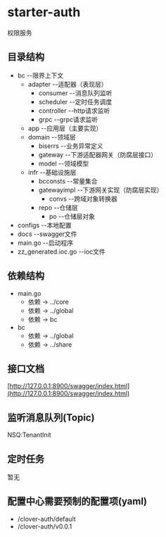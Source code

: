 # starter-auth

权限服务

## 目录结构

- bc --限界上下文
  - adapter --适配器（表现层）
    - consumer --消息队列监听
    - scheduler --定时任务调度
    - controller --http请求监听
    - grpc --grpc请求监听
  - app --应用层（主要实现）
  - domain --领域层
    - biserrs --业务异常定义
    - gateway --下游适配器网关（防腐层接口）
    - model --领域模型
  - infr --基础设施层
    - bcconsts --常量集合
    - gatewayimpl --下游网关实现（防腐层实现）
      - convs --跨域对象转换器
    - repo --仓储层
      - po --仓储层对象
- configs --本地配置
- docs --swagger文件
- main.go --启动程序
- zz_generated.ioc.go --ioc文件

## 依赖结构

- main.go
  - 依赖 -> ../core
  - 依赖 -> ../global
  - 依赖 -> bc
- bc
  - 依赖 -> ../global
  - 依赖 -> ../share

## 接口文档

[http://127.0.0.1:8900/swagger/index.html](http://127.0.0.1:8900/swagger/index.html)

## 监听消息队列(Topic)

NSQ:TenantInit

## 定时任务

暂无

## 配置中心需要预制的配置项(yaml)

- /clover-auth/default
- /clover-auth/v0.0.1
